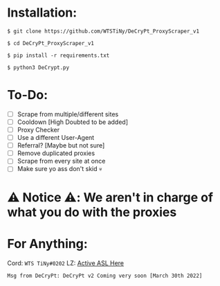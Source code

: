 # Installation:
`$ git clone https://github.com/WTSTiNy/DeCryPt_ProxyScraper_v1`

`$ cd DeCryPt_ProxyScraper_v1`

`$ pip install -r requirements.txt`

`$ python3 DeCrypt.py`


# To-Do:
- [ ] Scrape from multiple/different sites
- [ ] Cooldown [High Doubted to be added]
- [ ] Proxy Checker
- [ ] Use a different User-Agent
- [ ] Referral? [Maybe but not sure]
- [ ] Remove duplicated proxies
- [ ] Scrape from every site at once
- [ ] Make sure yo ass don't skid 💀

# ⚠️ Notice ⚠️: We aren't in charge of what you do with the proxies


# For Anything:
Cord: `WTS TiNy#0202`
LZ: [Active ASL Here](https://leakzone.net/User-TiNy)

`Msg from DeCryPt: DeCryPt v2 Coming very soon [March 30th 2022]`

